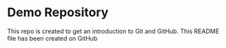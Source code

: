 # Demo Repository

This repo is created to get an introduction to Git and GitHub.
This README file has been created on GitHub
